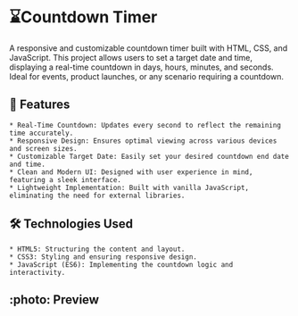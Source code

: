 
# :hourglass:Countdown Timer

A responsive and customizable countdown timer built with HTML, CSS, and JavaScript. This project allows users to set a target date and time, displaying a real-time countdown in days, hours, minutes, and seconds. Ideal for events, product launches, or any scenario requiring a countdown.

## 🚀 Features
	* Real-Time Countdown: Updates every second to reflect the remaining time accurately.
	* Responsive Design: Ensures optimal viewing across various devices and screen sizes.
	* Customizable Target Date: Easily set your desired countdown end date and time.
	* Clean and Modern UI: Designed with user experience in mind, featuring a sleek interface.
	* Lightweight Implementation: Built with vanilla JavaScript, eliminating the need for external libraries.

## 🛠️ Technologies Used

	* HTML5: Structuring the content and layout.
	* CSS3: Styling and ensuring responsive design.
	* JavaScript (ES6): Implementing the countdown logic and interactivity.
## :photo: Preview
